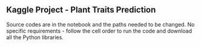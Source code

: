 ## Kaggle Project - Plant Traits Prediction
Source codes are in the notebook and the paths needed to be changed. No specific requirements - follow the cell order to run the code and download all the Python libraries.
